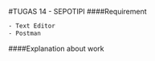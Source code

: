 #TUGAS 14 - SEPOTIPI
####Requirement
```bash
- Text Editor
- Postman
```

####Explanation about work
```

```